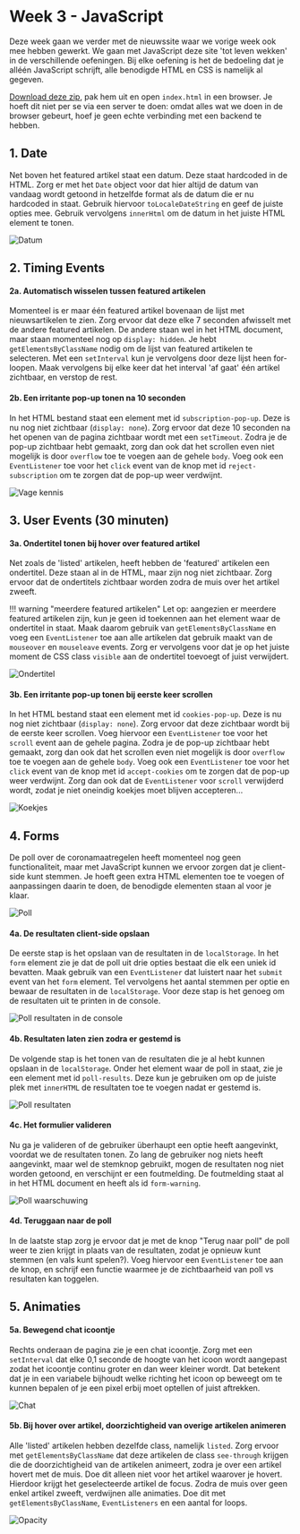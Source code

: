 # Week 3 - JavaScript

Deze week gaan we verder met de nieuwssite waar we vorige week ook mee hebben gewerkt. We gaan met JavaScript deze site 'tot leven wekken' in de verschillende oefeningen. Bij elke oefening is het de bedoeling dat je alléén JavaScript schrijft, alle benodigde HTML en CSS is namelijk al gegeven.

[Download deze zip](files/nieuwssite.zip), pak hem uit en open `index.html` in een browser. Je hoeft dit niet per se via een server te doen: omdat alles wat we doen in de browser gebeurt, hoef je geen echte verbinding met een backend te hebben.

## 1. Date 
Net boven het featured artikel staat een datum. Deze staat hardcoded in de HTML. Zorg er met het `Date` object voor dat hier altijd de datum van vandaag wordt getoond in hetzelfde format als de datum die er nu hardcoded in staat. Gebruik hiervoor `toLocaleDateString` en geef de juiste opties mee. Gebruik vervolgens `innerHtml` om de datum in het juiste HTML element te tonen.

![Datum](files/datum.PNG)

## 2. Timing Events 

#### 2a. Automatisch wisselen tussen featured artikelen
Momenteel is er maar één featured artikel bovenaan de lijst met nieuwsartikelen te zien. Zorg ervoor dat deze elke 7 seconden afwisselt met de andere featured artikelen. De andere staan wel in het HTML document, maar staan momenteel nog op `display: hidden`. Je hebt `getElementsByClassName` nodig om de lijst van featured artikelen te selecteren. Met een `setInterval` kun je vervolgens door deze lijst heen for-loopen. Maak vervolgens bij elke keer dat het interval 'af gaat' één artikel zichtbaar, en verstop de rest.


#### 2b. Een irritante pop-up tonen na 10 seconden
In het HTML bestand staat een element met id `subscription-pop-up`. Deze is nu nog niet zichtbaar (`display: none`). Zorg ervoor dat deze 10 seconden na het openen van de pagina zichtbaar wordt met een `setTimeout`. Zodra je de pop-up zichtbaar hebt gemaakt, zorg dan ook dat het scrollen even niet mogelijk is door `overflow` toe te voegen aan de gehele `body`. Voeg ook een `EventListener` toe voor het `click` event van de knop met id `reject-subscription` om te zorgen dat de pop-up weer verdwijnt.

![Vage kennis](files/vage-kennis.PNG)


## 3. User Events (30 minuten)

#### 3a. Ondertitel tonen bij hover over featured artikel
Net zoals de 'listed' artikelen, heeft hebben de 'featured' artikelen een ondertitel. Deze staan al in de HTML, maar zijn nog niet zichtbaar. Zorg ervoor dat de ondertitels zichtbaar worden zodra de muis over het artikel zweeft. 

!!! warning "meerdere featured artikelen"
    Let op: aangezien er meerdere featured artikelen zijn, kun je geen id toekennen aan het element waar de ondertitel in staat. Maak daarom gebruik van `getElementsByClassName` en voeg een `EventListener` toe aan alle artikelen dat gebruik maakt van de `mouseover` en `mouseleave` events. Zorg er vervolgens voor dat je op het juiste moment de CSS class `visible` aan de ondertitel toevoegt of juist verwijdert.

![Ondertitel](files/week3-ondertitel.png) 

#### 3b. Een irritante pop-up tonen bij eerste keer scrollen
In het HTML bestand staat een element met id `cookies-pop-up`. Deze is nu nog niet zichtbaar (`display: none`). Zorg ervoor dat deze zichtbaar wordt bij de eerste keer scrollen. Voeg hiervoor een `EventListener` toe voor het `scroll` event aan de gehele pagina. Zodra je de pop-up zichtbaar hebt gemaakt, zorg dan ook dat het scrollen even niet mogelijk is door `overflow` toe te voegen aan de gehele `body`. Voeg ook een `EventListener` toe voor het `click` event van de knop met id `accept-cookies` om te zorgen dat de pop-up weer verdwijnt. Zorg dan ook dat de `EventListener` voor `scroll` verwijderd wordt, zodat je niet oneindig koekjes moet blijven accepteren...

![Koekjes](files/koekjes.png)

## 4. Forms 

De poll over de coronamaatregelen heeft momenteel nog geen functionaliteit, maar met JavaScript kunnen we ervoor zorgen dat je client-side kunt stemmen. Je hoeft geen extra HTML elementen toe te voegen of aanpassingen daarin te doen, de benodigde elementen staan al voor je klaar.

![Poll](files/week3-poll.PNG)

#### 4a. De resultaten client-side opslaan
De eerste stap is het opslaan van de resultaten in de `localStorage`. In het `form` element zie je dat de poll uit drie opties bestaat die elk een uniek id bevatten. Maak gebruik van een `EventListener` dat luistert naar het `submit` event van het `form` element. Tel vervolgens het aantal stemmen per optie en bewaar de resultaten in de `localStorage`. Voor deze stap is het genoeg om de resultaten uit te printen in de console. 

![Poll resultaten in de console](files/week3-poll-resultaten-console.PNG)


#### 4b. Resultaten laten zien zodra er gestemd is
De volgende stap is het tonen van de resultaten die je al hebt kunnen opslaan in de `localStorage`. Onder het element waar de poll in staat, zie je een element met id `poll-results`. Deze kun je gebruiken om op de juiste plek met `innerHTML` de resultaten toe te voegen nadat er gestemd is. 

![Poll resultaten](files/week3-poll-resultaten.PNG)


#### 4c. Het formulier valideren
Nu ga je valideren of de gebruiker überhaupt een optie heeft aangevinkt, voordat we de resultaten tonen. Zo lang de gebruiker nog niets heeft aangevinkt, maar wel de stemknop gebruikt, mogen de resultaten nog niet worden getoond, en verschijnt er een foutmelding. De foutmelding staat al in het HTML document en heeft als id `form-warning`. 

![Poll waarschuwing](files/poll-warning.PNG)


#### 4d. Teruggaan naar de poll
In de laatste stap zorg je ervoor dat je met de knop "Terug naar poll" de poll weer te zien krijgt in plaats van de resultaten, zodat je opnieuw kunt stemmen (en vals kunt spelen?). Voeg hiervoor een `EventListener` toe aan de knop, en schrijf een functie waarmee je de zichtbaarheid van poll vs resultaten kan toggelen.


## 5. Animaties 

#### 5a. Bewegend chat icoontje
Rechts onderaan de pagina zie je een chat icoontje. Zorg met een `setInterval` dat elke 0,1 seconde de hoogte van het icoon wordt aangepast zodat het icoontje continu groter en dan weer kleiner wordt. Dat betekent dat je in een variabele bijhoudt welke richting het icoon op beweegt om te kunnen bepalen of je een pixel erbij moet optellen of juist aftrekken.

![Chat](files/chat.PNG)


#### 5b. Bij hover over artikel, doorzichtigheid van overige artikelen animeren
Alle 'listed' artikelen hebben dezelfde class, namelijk `listed`. Zorg ervoor met `getElementsByClassName` dat deze artikelen de class `see-through` krijgen die de doorzichtigheid van de artikelen animeert, zodra je over een artikel hovert met de muis. Doe dit alleen niet voor het artikel waarover je hovert. Hierdoor krijgt het geselecteerde artikel de focus. Zodra de muis over geen enkel artikel zweeft, verdwijnen alle animaties. Doe dit met `getElementsByClassName`, `EventListeners` en een aantal for loops.

![Opacity](files/opacity.png)